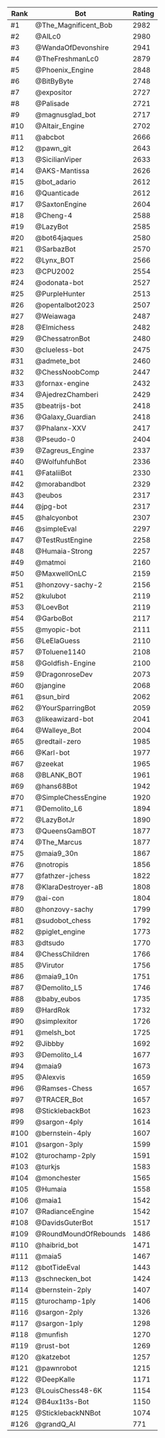 Rank|Bot|Rating
---|---|---
#1|@The_Magnificent_Bob|2982
#2|@AILc0|2980
#3|@WandaOfDevonshire|2941
#4|@TheFreshmanLc0|2879
#5|@Phoenix_Engine|2848
#6|@BitByByte|2748
#7|@expositor|2727
#8|@Palisade|2721
#9|@magnusglad_bot|2717
#10|@Altair_Engine|2702
#11|@abcbot|2666
#12|@pawn_git|2643
#13|@SicilianViper|2633
#14|@AKS-Mantissa|2626
#15|@bot_adario|2612
#16|@Quanticade|2612
#17|@SaxtonEngine|2604
#18|@Cheng-4|2588
#19|@LazyBot|2585
#20|@bot64jaques|2580
#21|@SarbazBot|2570
#22|@Lynx_BOT|2566
#23|@CPU2002|2554
#24|@odonata-bot|2527
#25|@PurpleHunter|2513
#26|@opentalbot2023|2507
#27|@Weiawaga|2487
#28|@Elmichess|2482
#29|@ChessatronBot|2480
#30|@clueless-bot|2475
#31|@admete_bot|2460
#32|@ChessNoobComp|2447
#33|@fornax-engine|2432
#34|@AjedrezChamberi|2429
#35|@beatrijs-bot|2418
#36|@Galaxy_Guardian|2418
#37|@Phalanx-XXV|2417
#38|@Pseudo-0|2404
#39|@Zagreus_Engine|2337
#40|@WolfuhfuhBot|2336
#41|@FataliiBot|2330
#42|@morabandbot|2329
#43|@eubos|2317
#44|@jpg-bot|2317
#45|@halcyonbot|2307
#46|@simpleEval|2297
#47|@TestRustEngine|2258
#48|@Humaia-Strong|2257
#49|@matmoi|2160
#50|@MaxwellOnLC|2159
#51|@honzovy-sachy-2|2156
#52|@kulubot|2119
#53|@LoevBot|2119
#54|@GarboBot|2117
#55|@myopic-bot|2111
#56|@LeElaGuess|2110
#57|@Toluene1140|2108
#58|@Goldfish-Engine|2100
#59|@DragonroseDev|2073
#60|@jangine|2068
#61|@sun_bird|2062
#62|@YourSparringBot|2059
#63|@likeawizard-bot|2041
#64|@Walleye_Bot|2004
#65|@redtail-zero|1985
#66|@Karl-bot|1977
#67|@zeekat|1965
#68|@BLANK_BOT|1961
#69|@hans68Bot|1942
#70|@SimpleChessEngine|1920
#71|@Demolito_L6|1894
#72|@LazyBotJr|1890
#73|@QueensGamBOT|1877
#74|@The_Marcus|1877
#75|@maia9_30n|1867
#76|@notropis|1856
#77|@fathzer-jchess|1822
#78|@KlaraDestroyer-aB|1808
#79|@ai-con|1804
#80|@honzovy-sachy|1799
#81|@sudobot_chess|1792
#82|@piglet_engine|1773
#83|@dtsudo|1770
#84|@ChessChildren|1766
#85|@Virutor|1756
#86|@maia9_10n|1751
#87|@Demolito_L5|1746
#88|@baby_eubos|1735
#89|@HardRok|1732
#90|@simplexitor|1726
#91|@melsh_bot|1725
#92|@Jibbby|1692
#93|@Demolito_L4|1677
#94|@maia9|1673
#95|@Alexvis|1659
#96|@Ramses-Chess|1657
#97|@TRACER_Bot|1657
#98|@SticklebackBot|1623
#99|@sargon-4ply|1614
#100|@bernstein-4ply|1607
#101|@sargon-3ply|1599
#102|@turochamp-2ply|1591
#103|@turkjs|1583
#104|@monchester|1565
#105|@Humaia|1558
#106|@maia1|1542
#107|@RadianceEngine|1542
#108|@DavidsGuterBot|1517
#109|@RoundMoundOfRebounds|1486
#110|@haibrid_bot|1471
#111|@maia5|1467
#112|@botTideEval|1443
#113|@schnecken_bot|1424
#114|@bernstein-2ply|1407
#115|@turochamp-1ply|1406
#116|@sargon-2ply|1326
#117|@sargon-1ply|1298
#118|@munfish|1270
#119|@rust-bot|1269
#120|@katzebot|1257
#121|@pawnrobot|1215
#122|@DeepKalle|1171
#123|@LouisChess48-6K|1154
#124|@B4ux1t3s-Bot|1150
#125|@SticklebackNNBot|1074
#126|@grandQ_AI|771
